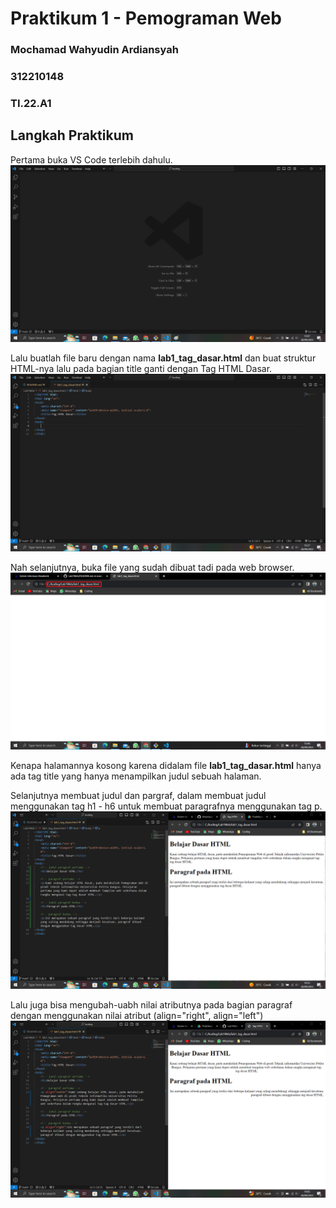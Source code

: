 # Praktikum 1 - Pemograman Web
### Mochamad Wahyudin Ardiansyah
### 312210148
### TI.22.A1

## Langkah Praktikum 
Pertama buka VS Code terlebih dahulu.
![gambar-1][def-1]

[def-1]: /image/ss1.png

Lalu buatlah file baru dengan nama **lab1_tag_dasar.html** dan buat struktur HTML-nya lalu pada bagian title ganti dengan Tag HTML Dasar.
![gambar-2][def-2]

[def-2]: /image/ss2.png

Nah selanjutnya, buka file yang sudah dibuat tadi pada web browser.
![gambar-3][def-3]

[def-3]: /image/ss3.png
Kenapa halamannya kosong karena didalam file __lab1_tag_dasar.html__ hanya ada tag title yang hanya menampilkan judul sebuah halaman.

Selanjutnya membuat judul dan pargraf, dalam membuat judul menggunakan tag h1 - h6 untuk membuat paragrafnya menggunakan tag p.
![gambar-4][def-4]

[def-4]: /image/ss4.png

Lalu juga bisa mengubah-uabh nilai atributnya pada bagian paragraf dengan menggunakan nilai atribut (align="right", align="left")
![gambar-5][def-5]

[def-5]: /image/ss5.png